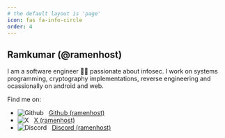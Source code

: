 ```yaml
---
# the default layout is 'page'
icon: fas fa-info-circle
order: 4
---
```


## Ramkumar (@ramenhost)
I am a software engineer 👨‍💻 passionate about infosec.
I work on systems programming, cryptography implementations, reverse engineering and ocassionally on android and web.

Find me on:
- ![Github](https://s2.googleusercontent.com/s2/favicons?domain=github.com) &nbsp; <a align="top" href="https://github.com/ramenhost" target="_blank"> Github (ramenhost)</a>
- ![X](https://s2.googleusercontent.com/s2/favicons?domain=x.com) &nbsp; <a href="https://x.com/ramenhost" target="_blank">X (ramenhost)</a>
- ![Discord](https://s2.googleusercontent.com/s2/favicons?domain=discord.com) &nbsp; <a href="https://discord.com/users/1010247725851357204" target="_blank">Discord (ramenhost)</a>
